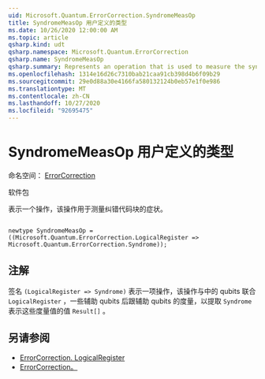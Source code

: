 ```yaml
---
uid: Microsoft.Quantum.ErrorCorrection.SyndromeMeasOp
title: SyndromeMeasOp 用户定义的类型
ms.date: 10/26/2020 12:00:00 AM
ms.topic: article
qsharp.kind: udt
qsharp.namespace: Microsoft.Quantum.ErrorCorrection
qsharp.name: SyndromeMeasOp
qsharp.summary: Represents an operation that is used to measure the syndrome of an error-correcting code block.
ms.openlocfilehash: 1314e16d26c7310bab21caa91cb398d4b6f09b29
ms.sourcegitcommit: 29e0d88a30e4166fa580132124b0eb57e1f0e986
ms.translationtype: MT
ms.contentlocale: zh-CN
ms.lasthandoff: 10/27/2020
ms.locfileid: "92695475"
---
```

# <a name="syndromemeasop-user-defined-type"></a>SyndromeMeasOp 用户定义的类型

命名空间： [ErrorCorrection](xref:Microsoft.Quantum.ErrorCorrection)

软件包 [](https://nuget.org/packages/)


表示一个操作，该操作用于测量纠错代码块的症状。

```qsharp

newtype SyndromeMeasOp = ((Microsoft.Quantum.ErrorCorrection.LogicalRegister => Microsoft.Quantum.ErrorCorrection.Syndrome));
```



## <a name="remarks"></a>注解

签名 `(LogicalRegister => Syndrome)` 表示一项操作，该操作与中的 qubits 联合 `LogicalRegister` ，一些辅助 qubits 后跟辅助 qubits 的度量，以提取 `Syndrome` 表示这些度量值的值 `Result[]` 。

## <a name="see-also"></a>另请参阅

- [ErrorCorrection. LogicalRegister](xref:Microsoft.Quantum.ErrorCorrection.LogicalRegister)
- [ErrorCorrection。](xref:Microsoft.Quantum.ErrorCorrection.Syndrome)